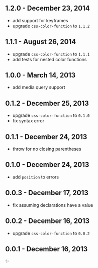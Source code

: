 
1.2.0 - December 23, 2014
-------------------------
* add support for keyframes
* upgrade `css-color-function` to `1.1.2`

1.1.1 - August 26, 2014
-----------------------
* upgrade `css-color-function` to `1.1.1`
* add tests for nested color functions

1.0.0 - March 14, 2013
----------------------
* add media query support

0.1.2 - December 25, 2013
-------------------------
* upgrade `css-color-function` to `0.1.0`
* fix syntax error

0.1.1 - December 24, 2013
-------------------------
* throw for no closing parentheses

0.1.0 - December 24, 2013
-------------------------
* add `position` to errors

0.0.3 - December 17, 2013
-------------------------
* fix assuming declarations have a value

0.0.2 - December 16, 2013
-------------------------
* upgrade `css-color-function` to `0.0.2`

0.0.1 - December 16, 2013
-------------------------
:sparkles: